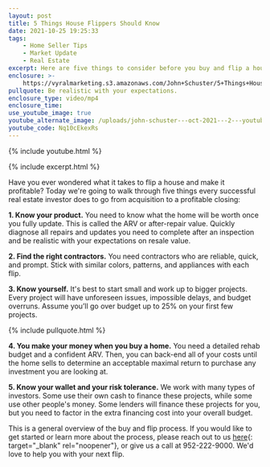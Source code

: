 ```yaml
---
layout: post
title: 5 Things House Flippers Should Know
date: 2021-10-25 19:25:33
tags:
    - Home Seller Tips
    - Market Update
    - Real Estate
excerpt: Here are five things to consider before you buy and flip a house.
enclosure: >-
    https://vyralmarketing.s3.amazonaws.com/John+Schuster/5+Things+House+Flippers+Should+Know.mp4
pullquote: Be realistic with your expectations.
enclosure_type: video/mp4
enclosure_time:
use_youtube_image: true
youtube_alternate_image: /uploads/john-schuster---oct-2021---2---youtub-e.jpg
youtube_code: Nq10cEkexRs
---
```

{% include youtube.html %}

{% include excerpt.html %}

Have you ever wondered what it takes to flip a house and make it profitable? Today we're going to walk through five things every successful real estate investor does to go from acquisition to a profitable closing:

**1\. Know your product.** You need to know what the home will be worth once you fully update. This is called the ARV or after-repair value. Quickly diagnose all repairs and updates you need to complete after an inspection and be realistic with your expectations on resale value.

**2\. Find the right contractors.** You need contractors who are reliable, quick, and prompt. Stick with similar colors, patterns, and appliances with each flip.

**3\. Know yourself.** It's best to start small and work up to bigger projects. Every project will have unforeseen issues, impossible delays, and budget overruns. Assume you’ll go over budget up to 25% on your first few projects.

{% include pullquote.html %}

**4\. You make your money when you buy a home.** You need a detailed rehab budget and a confident ARV. Then, you can back-end all of your costs until the home sells to determine an acceptable maximal return to purchase any investment you are looking at.

**5\. Know your wallet and your risk tolerance.** We work with many types of investors. Some use their own cash to finance these projects, while some use other people's money. Some lenders will finance these projects for you, but you need to factor in the extra financing cost into your overall budget.

This is a general overview of the buy and flip process. If you would like to get started or learn more about the process, please reach out to us [here](/contact/){: target="_blank" rel="noopener"}, or give us a call at 952-222-9000. We'd love to help you with your next flip.
